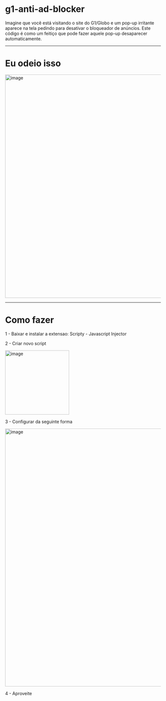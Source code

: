 # g1-anti-ad-blocker

Imagine que você está visitando o site do G1/Globo e um pop-up irritante aparece na tela pedindo para desativar o bloqueador de anúncios. Este código é como um feitiço que pode fazer aquele pop-up desaparecer automaticamente.

---

# Eu odeio isso

<img width="720" alt="image" src="https://github.com/ohrafaelmartins/g1-anti-ad-blocker/assets/15790926/72b9a253-f974-4e60-8b26-51c8e2ef289b">

---

# Como fazer

1 - Baixar e instalar a extensao: Scripty - Javascript Injector

2 - Criar novo script  

<img width="207" alt="image" src="https://github.com/ohrafaelmartins/g1-anti-ad-blocker/assets/15790926/e6d3caeb-808a-466a-adfe-6bd9dc24a901">

3 - Configurar da seguinte forma

<img width="831" alt="image" src="https://github.com/ohrafaelmartins/g1-anti-ad-blocker/assets/15790926/a1577e9c-878f-429d-b8f0-5b75065aab93">

4 - Aproveite
